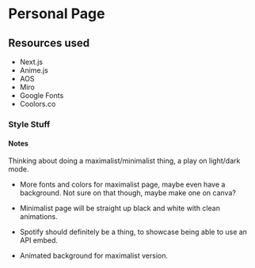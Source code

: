 # Personal Page

## Resources used

- Next.js
- Anime.js
- AOS
- Miro
- Google Fonts
- Coolors.co

### Style Stuff

<!-- <link rel="preconnect" href="https://fonts.googleapis.com">
<link rel="preconnect" href="https://fonts.gstatic.com" crossorigin>
<link href="https://fonts.googleapis.com/css2?family=Montserrat+Alternates:wght@200;300;400&family=Oxygen:wght@300;400&display=swap" rel="stylesheet"> 

/* CSS HEX */
--gainsboro: #cdddddff;
--razzmatazz: #db3069ff;
--orange-web: #ffa400ff;
--shadow: #7b7263ff;
--rich-black-fogra-29: #04080fff;

/* CSS HSL */
--gainsboro: hsla(180, 19%, 84%, 1);
--razzmatazz: hsla(340, 70%, 52%, 1);
--orange-web: hsla(39, 100%, 50%, 1);
--shadow: hsla(38, 11%, 44%, 1);
--rich-black-fogra-29: hsla(218, 58%, 4%, 1);

/* SCSS HEX */
$gainsboro: #cdddddff;
$razzmatazz: #db3069ff;
$orange-web: #ffa400ff;
$shadow: #7b7263ff;
$rich-black-fogra-29: #04080fff;

/* SCSS HSL */
$gainsboro: hsla(180, 19%, 84%, 1);
$razzmatazz: hsla(340, 70%, 52%, 1);
$orange-web: hsla(39, 100%, 50%, 1);
$shadow: hsla(38, 11%, 44%, 1);
$rich-black-fogra-29: hsla(218, 58%, 4%, 1);

/* SCSS RGB */
$gainsboro: rgba(205, 221, 221, 1);
$razzmatazz: rgba(219, 48, 105, 1);
$orange-web: rgba(255, 164, 0, 1);
$shadow: rgba(123, 114, 99, 1);
$rich-black-fogra-29: rgba(4, 8, 15, 1);

/* SCSS Gradient */
$gradient-top: linear-gradient(0deg, #cdddddff, #db3069ff, #ffa400ff, #7b7263ff, #04080fff);
$gradient-right: linear-gradient(90deg, #cdddddff, #db3069ff, #ffa400ff, #7b7263ff, #04080fff);
$gradient-bottom: linear-gradient(180deg, #cdddddff, #db3069ff, #ffa400ff, #7b7263ff, #04080fff);
$gradient-left: linear-gradient(270deg, #cdddddff, #db3069ff, #ffa400ff, #7b7263ff, #04080fff);
$gradient-top-right: linear-gradient(45deg, #cdddddff, #db3069ff, #ffa400ff, #7b7263ff, #04080fff);
$gradient-bottom-right: linear-gradient(135deg, #cdddddff, #db3069ff, #ffa400ff, #7b7263ff, #04080fff);
$gradient-top-left: linear-gradient(225deg, #cdddddff, #db3069ff, #ffa400ff, #7b7263ff, #04080fff);
$gradient-bottom-left: linear-gradient(315deg, #cdddddff, #db3069ff, #ffa400ff, #7b7263ff, #04080fff);
$gradient-radial: radial-gradient(#cdddddff, #db3069ff, #ffa400ff, #7b7263ff, #04080fff);

SOME COOL CODEPENS OF CSS ANIMATIONS
BEACH VIBES GRADIENT w ANIMATION: https://codepen.io/chrishodges27/pen/QxGdmb
YELLOW WORD SERIES: https://codepen.io/alvarotrigo/pen/PoKMyWE
-->

#### Notes

Thinking about doing a maximalist/minimalist thing, a play on light/dark mode.

- More fonts and colors for maximalist page, maybe even have a background. Not sure on that though, maybe make one on canva?

- Minimalist page will be straight up black and white with clean animations.

- Spotify should definitely be a thing, to showcase being able to use an API embed.

- Animated background for maximalist version.
